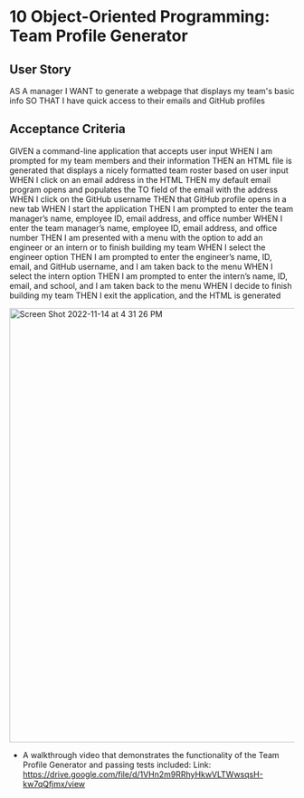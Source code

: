 # 10 Object-Oriented Programming: Team Profile Generator

## User Story
AS A manager
I WANT to generate a webpage that displays my team's basic info
SO THAT I have quick access to their emails and GitHub profiles

## Acceptance Criteria
GIVEN a command-line application that accepts user input
WHEN I am prompted for my team members and their information
THEN an HTML file is generated that displays a nicely formatted team roster based on user input
WHEN I click on an email address in the HTML
THEN my default email program opens and populates the TO field of the email with the address
WHEN I click on the GitHub username
THEN that GitHub profile opens in a new tab
WHEN I start the application
THEN I am prompted to enter the team manager’s name, employee ID, email address, and office number
WHEN I enter the team manager’s name, employee ID, email address, and office number
THEN I am presented with a menu with the option to add an engineer or an intern or to finish building my team
WHEN I select the engineer option
THEN I am prompted to enter the engineer’s name, ID, email, and GitHub username, and I am taken back to the menu
WHEN I select the intern option
THEN I am prompted to enter the intern’s name, ID, email, and school, and I am taken back to the menu
WHEN I decide to finish building my team
THEN I exit the application, and the HTML is generated

<img width="767" alt="Screen Shot 2022-11-14 at 4 31 26 PM" src="https://user-images.githubusercontent.com/108437457/201770187-703d9f71-935d-4960-8f5d-f36191fcbb33.png">



* A walkthrough video that demonstrates the functionality of the Team Profile Generator and passing tests included:
  Link: https://drive.google.com/file/d/1VHn2m9RRhyHkwVLTWwsqsH-kw7qQfjmx/view
 
